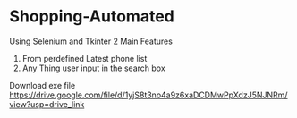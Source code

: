 # Shopping-Automated
Using Selenium and Tkinter
2 Main Features
1. From perdefined Latest phone list
2. Any Thing user input in the search box


Download exe file https://drive.google.com/file/d/1yjS8t3no4a9z6xaDCDMwPpXdzJ5NJNRm/view?usp=drive_link
